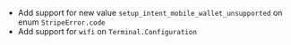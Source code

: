 * Add support for new value `setup_intent_mobile_wallet_unsupported` on enum `StripeError.code`
* Add support for `wifi` on `Terminal.Configuration`
